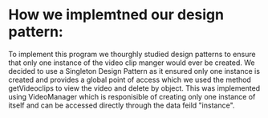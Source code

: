 # How we implemtned our design pattern:
To implement this program we thourghly studied design patterns to ensure that only one instance of the video clip manger would ever be created. We decided to use a Singleton Design Pattern as it ensured only one instance is created and provides a global point of access which we used the method getVideoclips to view the video and delete by object. This was implemented using VideoManager which is responisible of creating only one instance of itself and can be accessed directly through the data feild "instance".

